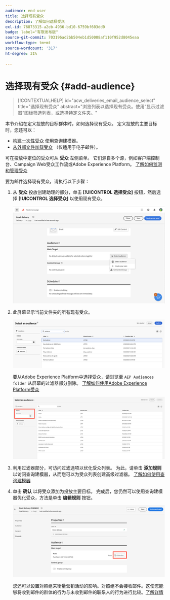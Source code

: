 ```yaml
---
audience: end-user
title: 选择现有受众
description: 了解如何选择受众
exl-id: 76873315-a2eb-4936-bd10-6759bf603dd0
badge: label="有限发布版"
source-git-commit: 703196ad2bb504eb1d50008af110f952d8045eaa
workflow-type: tm+mt
source-wordcount: '317'
ht-degree: 31%

---
```



# 选择现有受众 {#add-audience}

>[!CONTEXTUALHELP]
>id="acw_deliveries_email_audience_select"
>title="选择现有受众"
>abstract="浏览列表以选择现有受众。使用“显示过滤器”图标筛选列表，或选择特定文件夹。"

本节介绍在定义投放的目标群体时，如何选择现有受众。 定义投放的主要目标时，您还可以：

* [构建一次性受众](one-time-audience.md) 使用查询建模器。
* [从外部文件加载受众](file-audience.md) （仅适用于电子邮件）。

可在投放中定位的受众可从 **受众** 左侧菜单。 它们源自多个源，例如客户端控制台、Campaign Web受众工作流或Adobe Experience Platform。 [了解如何监测和管理受众](manage-audience.md)

要为邮件选择现有受众，请执行以下步骤：

1. 从 **受众** 投放创建助理的部分，单击 **[!UICONTROL 选择受众]** 按钮，然后选择 **[!UICONTROL 选择受众]** 以使用现有受众。

   ![](assets/create-audience.png)

1. 此屏幕显示当前文件夹的所有现有受众。

   ![](assets/create-audience2.png)

   要从Adobe Experience Platform中选择受众，请浏览至 `AEP Audiences folder` 从屏幕的过滤器部分删除。 [了解如何使用Adobe Experience Platform受众](aep-audience.md)

   ![](assets/select-audience-folder.png)

1. 利用过滤器部分，可访问过滤选项以优化受众列表。 为此，请单击 **添加规则** 以访问查询建模器，从而您可以为受众列表创建高级过滤器。 [了解如何使用查询建模器](../query/query-modeler-overview.md)

1. 单击 **确认** 以将受众添加为投放主要目标。 完成后，您仍然可以使用查询建模器优化受众，方法是单击 **编辑规则** 按钮。

   ![](assets/refine-audience.png)

   您还可以设置对照组来衡量营销活动的影响。对照组不会接收邮件。这使您能够将收到邮件的群体的行为与未收到邮件的联系人的行为进行比较。[了解详情](control-group.md)
